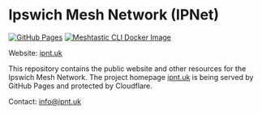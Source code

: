 # Ipswich Mesh Network (IPNet)

[![GitHub Pages](https://github.com/jinglemansweep/ipnet/actions/workflows/hugo.yaml/badge.svg)](https://github.com/jinglemansweep/ipnet/actions/workflows/hugo.yaml) [![Meshtastic CLI Docker Image](https://github.com/jinglemansweep/ipnet/actions/workflows/docker-meshtastic-cli.yml/badge.svg)](https://github.com/jinglemansweep/ipnet/actions/workflows/docker-meshtastic-cli.yml)

Website: [ipnt.uk](https://ipnt.uk)

This repository contains the public website and other resources for the Ipswich Mesh Network. The project homepage [ipnt.uk](https://ipnt.uk) is being served by GitHub Pages and protected by Cloudflare.

Contact: [info@ipnt.uk](mailto:info@ipnt.uk?subject=Query)
